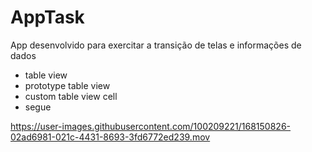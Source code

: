 # AppTask


App desenvolvido para exercitar a transição de telas e informações de dados
- table view
- prototype table view
- custom table view cell
- segue


https://user-images.githubusercontent.com/100209221/168150826-02ad6981-021c-4431-8693-3fd6772ed239.mov

